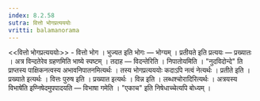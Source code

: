 ```yaml
---
index: 8.2.58
sutra: वित्तो भोगप्रत्यययोः
vritti: balamanorama
---
```


<<वित्तो भोगप्रत्यययोः>> - वित्तो भोग । भुज्यत इति भोगः —  भोग्यम् । प्रतीयते इति प्रत्ययः —  प्रख्यातः । अत्र विन्दतेरेव ग्रहणमिति भाष्ये स्पष्टम् । तदाह —  विदन्तेरिति । निपातोयमिति । "नुदविदोन्दे" ति प्राप्तस्य पाक्षिकनत्वस्य अभावनिपातनमित्यर्थः । तस्य भोगप्रत्यययोः कदाऽपि नत्वं नेत्यर्थः । प्रतीते इति । प्रख्याते इत्यर्थः । वित्तः पुरुष इति । प्रख्यात इत्यर्थः । विन्न इति । लब्धश्चोरादिरित्यर्थः । अत्रयस्य विभाषे॑ति इण्निषेदमुपपादयति —  विभाषा गमेति । "एकाच" इति निषेधाच्चेत्यपि बोध्यम् । 
